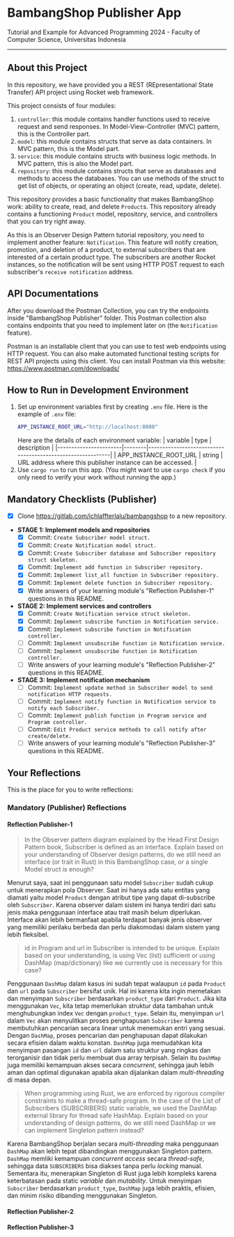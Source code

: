 # BambangShop Publisher App
Tutorial and Example for Advanced Programming 2024 - Faculty of Computer Science, Universitas Indonesia

---

## About this Project
In this repository, we have provided you a REST (REpresentational State Transfer) API project using Rocket web framework.

This project consists of four modules:
1.  `controller`: this module contains handler functions used to receive request and send responses.
    In Model-View-Controller (MVC) pattern, this is the Controller part.
2.  `model`: this module contains structs that serve as data containers.
    In MVC pattern, this is the Model part.
3.  `service`: this module contains structs with business logic methods.
    In MVC pattern, this is also the Model part.
4.  `repository`: this module contains structs that serve as databases and methods to access the databases.
    You can use methods of the struct to get list of objects, or operating an object (create, read, update, delete).

This repository provides a basic functionality that makes BambangShop work: ability to create, read, and delete `Product`s.
This repository already contains a functioning `Product` model, repository, service, and controllers that you can try right away.

As this is an Observer Design Pattern tutorial repository, you need to implement another feature: `Notification`.
This feature will notify creation, promotion, and deletion of a product, to external subscribers that are interested of a certain product type.
The subscribers are another Rocket instances, so the notification will be sent using HTTP POST request to each subscriber's `receive notification` address.

## API Documentations

After you download the Postman Collection, you can try the endpoints inside "BambangShop Publisher" folder.
This Postman collection also contains endpoints that you need to implement later on (the `Notification` feature).

Postman is an installable client that you can use to test web endpoints using HTTP request.
You can also make automated functional testing scripts for REST API projects using this client.
You can install Postman via this website: https://www.postman.com/downloads/

## How to Run in Development Environment
1.  Set up environment variables first by creating `.env` file.
    Here is the example of `.env` file:
    ```bash
    APP_INSTANCE_ROOT_URL="http://localhost:8000"
    ```
    Here are the details of each environment variable:
    | variable              | type   | description                                                |
    |-----------------------|--------|------------------------------------------------------------|
    | APP_INSTANCE_ROOT_URL | string | URL address where this publisher instance can be accessed. |
2.  Use `cargo run` to run this app.
    (You might want to use `cargo check` if you only need to verify your work without running the app.)

## Mandatory Checklists (Publisher)
-   [X] Clone https://gitlab.com/ichlaffterlalu/bambangshop to a new repository.
-   **STAGE 1: Implement models and repositories**
    -   [X] Commit: `Create Subscriber model struct.`
    -   [X] Commit: `Create Notification model struct.`
    -   [X] Commit: `Create Subscriber database and Subscriber repository struct skeleton.`
    -   [X] Commit: `Implement add function in Subscriber repository.`
    -   [X] Commit: `Implement list_all function in Subscriber repository.`
    -   [X] Commit: `Implement delete function in Subscriber repository.`
    -   [x] Write answers of your learning module's "Reflection Publisher-1" questions in this README.
-   **STAGE 2: Implement services and controllers**
    -   [x] Commit: `Create Notification service struct skeleton.`
    -   [x] Commit: `Implement subscribe function in Notification service.`
    -   [x] Commit: `Implement subscribe function in Notification controller.`
    -   [ ] Commit: `Implement unsubscribe function in Notification service.`
    -   [ ] Commit: `Implement unsubscribe function in Notification controller.`
    -   [ ] Write answers of your learning module's "Reflection Publisher-2" questions in this README.
-   **STAGE 3: Implement notification mechanism**
    -   [ ] Commit: `Implement update method in Subscriber model to send notification HTTP requests.`
    -   [ ] Commit: `Implement notify function in Notification service to notify each Subscriber.`
    -   [ ] Commit: `Implement publish function in Program service and Program controller.`
    -   [ ] Commit: `Edit Product service methods to call notify after create/delete.`
    -   [ ] Write answers of your learning module's "Reflection Publisher-3" questions in this README.

## Your Reflections
This is the place for you to write reflections:

### Mandatory (Publisher) Reflections

#### Reflection Publisher-1
> In the Observer pattern diagram explained by the Head First Design Pattern book, Subscriber is defined as an interface. Explain based on your understanding of Observer design patterns, do we still need an interface (or trait in Rust) in this BambangShop case, or a single Model struct is enough?

Menurut saya, saat ini penggunaan satu model `Subscriber` sudah cukup untuk menerapkan pola Observer. Saat ini hanya ada satu entitas yang diamati yaitu model `Product` dengan atribut tipe yang dapat di-subscribe oleh `Subscriber`. Karena observer dalam sistem ini hanya terdiri dari satu jenis maka penggunaan interface atau trait masih belum diperlukan. Interface akan lebih bermanfaat apabila terdapat banyak jenis observer yang memiliki perilaku berbeda dan perlu diakomodasi dalam sistem yang lebih fleksibel.

> id in Program and url in Subscriber is intended to be unique. Explain based on your understanding, is using Vec (list) sufficient or using DashMap (map/dictionary) like we currently use is necessary for this case?

Penggunaan `DashMap` dalam kasus ini sudah tepat walaupun `id` pada `Product` dan `url` pada `Subscriber` bersifat unik. Hal ini karena kita ingin memetakan dan menyimpan `Subscriber` berdasarkan `product_type` dari `Product`. Jika kita menggunakan `Vec`, kita tetap memerlukan struktur data tambahan untuk menghubungkan index `Vec` dengan `product_type`. Selain itu, menyimpan `url` dalam `Vec` akan menyulitkan proses penghapusan `Subscriber` karena membutuhkan pencarian secara linear untuk menemukan entri yang sesuai. Dengan `DashMap`, proses pencarian dan penghapusan dapat dilakukan secara efisien dalam waktu konstan. `DashMap` juga memudahkan kita menyimpan pasangan `id` dan `url` dalam satu struktur yang ringkas dan terorganisir dan tidak perlu membuat dua array terpisah. Selain itu `DashMap` juga memiliki kemampuan akses secara _concurrent_, sehingga jauh lebih aman dan optimal digunakan apabila akan dijalankan dalam _multi-threading_ di masa depan.

> When programming using Rust, we are enforced by rigorous compiler constraints to make a thread-safe program. In the case of the List of Subscribers (SUBSCRIBERS) static variable, we used the DashMap external library for thread safe HashMap. Explain based on your understanding of design patterns, do we still need DashMap or we can implement Singleton pattern instead?

Karena BambangShop berjalan secara _multi-threading_ maka penggunaan `DashMap` akan lebih tepat dibandingkan menggunakan Singleton pattern. `DashMap` memliki kemampuan _concurrent access_ secara _thread-safe_, sehingga data `SUBSCRIBERS` bisa diakses tanpa perlu _locking_ manual. Sementara itu, menerapkan Singleton di Rust juga lebih  kompleks karena keterbatasan pada static _variable_ dan _mutability_. Untuk menyimpan `Subscriber` berdasarkan `product_type`, `DashMap` juga lebih praktis, efisien, dan minim risiko dibanding menggunakan Singleton.

#### Reflection Publisher-2

#### Reflection Publisher-3
